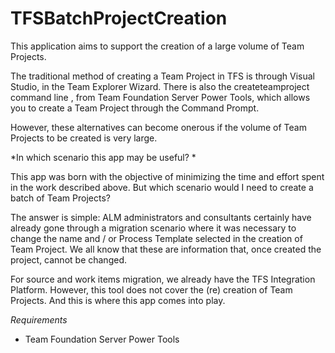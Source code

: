TFSBatchProjectCreation
=======================

This application aims to support the creation of a large volume of Team Projects. 

The traditional method of creating a Team Project in TFS is through Visual Studio, in the Team Explorer Wizard. There is also the createteamproject command line , from Team Foundation Server Power Tools, which allows you to create a Team Project through the Command Prompt. 

However, these alternatives can become onerous if the volume of Team Projects to be created is very large. 

*In which scenario this app may be useful? *

This app was born with the objective of minimizing the time and effort spent in the work described above. But which scenario would I need to create a batch of Team Projects? 

The answer is simple: ALM administrators and consultants certainly have already gone through a migration scenario where it was necessary to change the name and / or Process Template selected in the creation of Team Project. We all know that these are information that, once created the project, cannot be changed. 

For source and work items migration, we already have the TFS Integration Platform. However, this tool does not cover the (re) creation of Team Projects. And this is where this app comes into play.

*Requirements*
* Team Foundation Server Power Tools